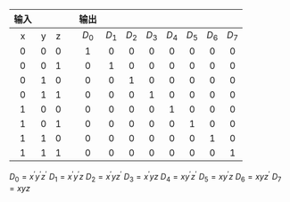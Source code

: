 | 输入 |      |      |     | 输出  |       |       |       |       |       |       |       |
| :--: | :--: | :--: | :---: | :---: | :---: | :---: | :---: | :---: | :---: | :---: | :---: |
|  x   |  y   |  z   |     | $D_0$ | $D_1$ | $D_2$ | $D_3$ | $D_4$ | $D_5$ | $D_6$ | $D_7$ |
|  0   |  0   |  0   |      |   1   |   0   |   0   |   0   |   0   |   0   |   0   |   0   |
|  0   |  0   |  1   |      |   0   |   1   |   0   |   0   |   0   |   0   |   0   |   0   |
| 0 | 1 | 0 |      | 0 | 0 | 1 | 0 | 0 | 0 | 0 | 0 |
| 0 | 1 | 1 |      | 0 | 0 | 0 | 1 | 0 | 0 | 0 | 0 |
| 1 | 0 | 0 |      | 0 | 0 | 0 | 0 | 1 | 0 | 0 | 0 |
| 1 | 0 | 1 |      | 0 | 0 | 0 | 0 | 0 | 1 | 0 | 0 |
| 1 | 1 | 0 |      | 0 | 0 | 0 | 0 | 0 | 0 | 1 | 0 |
| 1 | 1 | 1 |      | 0 | 0 | 0 | 0 | 0 | 0 | 0 | 1 |



$D_0=x^{'}y^{'}z^{'}$ $D_1=x^{'}y^{'}z$ $D_2=x^{'}yz^{'}$ $D_3=x^{'}yz$ $D_4=xy^{'}z^{'}$ $D_5=xy^{'}z$ $D_6=xyz^{'}$ $D_7=xyz$